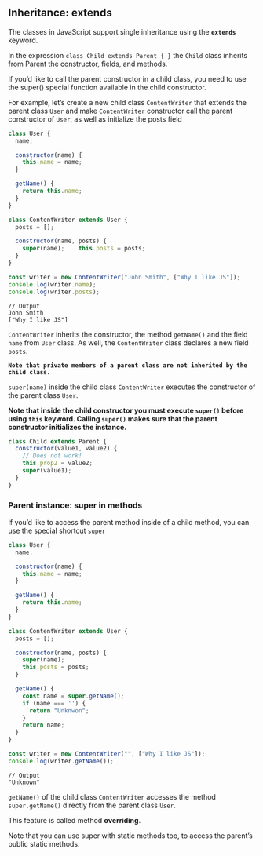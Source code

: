 ## Inheritance: extends

The classes in JavaScript support single inheritance using the **`extends`** keyword.

In the expression `class Child extends Parent { }` the `Child` class inherits from Parent the constructor, fields, and methods.

If you’d like to call the parent constructor in a child class, you need to use the super() special function available in the child constructor. 

For example, let’s create a new child class `ContentWriter` that extends the parent class `User` and make `ContentWriter` constructor call the parent constructor of `User`, as well as initialize the posts field

```js
class User {
  name;

  constructor(name) {
    this.name = name;
  }

  getName() {
    return this.name;
  }
}

class ContentWriter extends User {
  posts = [];

  constructor(name, posts) {
    super(name);    this.posts = posts;
  }
}

const writer = new ContentWriter("John Smith", ["Why I like JS"]);
console.log(writer.name);
console.log(writer.posts);

```
```
// Output
John Smith
["Why I like JS"]
```

`ContentWriter` inherits the constructor, the method `getName()` and the field `name` from `User` class. As well, the `ContentWriter` class declares a new field `posts`.

**`Note that private members of a parent class are not inherited by the child class.`** 

`super(name)` inside the child class `ContentWriter` executes the constructor of the parent class `User`.

**Note that inside the child constructor you must execute `super()` before using `this` keyword. Calling `super()` makes sure that the parent constructor initializes the instance.**

```js
class Child extends Parent {
  constructor(value1, value2) {
    // Does not work!
    this.prop2 = value2;
    super(value1);
  }
}
```
### Parent instance: super in methods

If you’d like to access the parent method inside of a child method, you can use the special shortcut `super`

```js
class User {
  name;

  constructor(name) {
    this.name = name;
  }

  getName() {
    return this.name;
  }
}

class ContentWriter extends User {
  posts = [];

  constructor(name, posts) {
    super(name);
    this.posts = posts;
  }

  getName() {
    const name = super.getName();
    if (name === '') {
      return "Unknwon";
    }
    return name;
  }
}

const writer = new ContentWriter("", ["Why I like JS"]);
console.log(writer.getName());
```
```
// Output
"Unknown"
```
`getName()` of the child class `ContentWriter` accesses the method `super.getName()` directly from the parent class `User`.

This feature is called method **overriding**.

Note that you can use super with static methods too, to access the parent’s public static methods. 